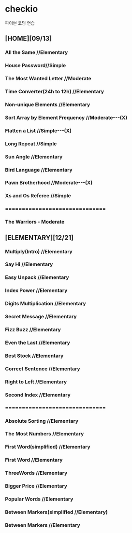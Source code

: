# checkio
파이썬 코딩 연습

## [HOME][09/13]
### All the Same //Elementary
### House Password//Simple
### The Most Wanted Letter //Moderate
### Time Converter(24h to 12h) //Elementary
### Non-unique Elements //Elementary
### Sort Array by Element Frequency //Moderate---(X)
### Flatten a List //Simple---(X)
### Long Repeat //Simple
### Sun Angle //Elementary
### Bird Language //Elementary
### Pawn Brotherhood //Moderate---(X)
### Xs and Os Referee //Simple
### ==============================
### The Warriors - Moderate

## [ELEMENTARY][12/21]
### Multiply(Intro) //Elementary
### Say Hi //Elementary
### Easy Unpack //Elementary
### Index Power //Elementary
### Digits Multiplication //Elementary
### Secret Message //Elementary
### Fizz Buzz //Elementary
### Even the Last //Elementary
### Best Stock //Elementary
### Correct Sentence //Elementary
### Right to Left //Elementary
### Second Index //Elementary
### ==============================
### Absolute Sorting //Elementary
### The Most Numbers //Elementary
### First Word(simplified) //Elementary
### First Word //Elementary
### ThreeWords //Elementary
### Bigger Price //Elementary
### Popular Words //Elementary
### Between Markers(simplified //Elementary)
### Between Markers //Elementary

